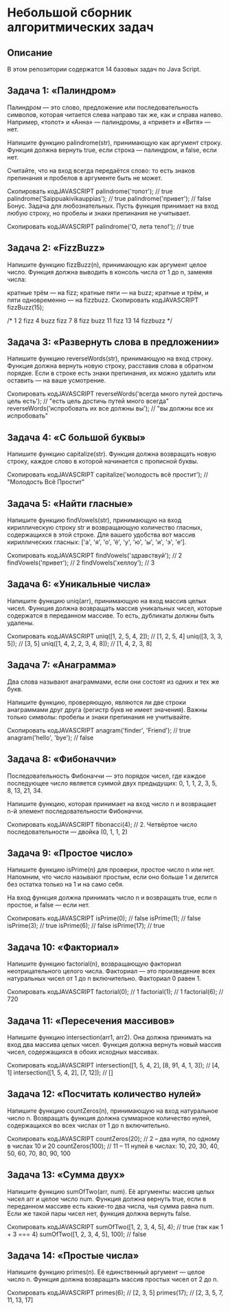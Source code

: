 # Небольшой сборник алгоритмических задач

## Описание
В этом репозитории содержатся 14 базовых задач по Java Script.

## Задача 1: «Палиндром»
Палиндром — это слово, предложение или последовательность символов, которая читается слева направо так же, как и справа налево. Например, «топот» и «Анна» — палиндромы, а «привет» и «Витя» — нет.

Напишите функцию palindrome(str), принимающую как аргумент строку. Функция должна вернуть true, если строка — палиндром, и false, если нет.

Считайте, что на вход всегда передаётся слово: то есть знаков препинания и пробелов в аргументе быть не может.

Скопировать кодJAVASCRIPT
palindrome('топот'); // true
palindrome('Saippuakivikauppias'); // true
palindrome('привет'); // false
Бонус. Задача для любознательных. Пусть функция принимает на вход любую строку, но пробелы и знаки препинания не учитывает.

Скопировать кодJAVASCRIPT
palindrome('О, лета тело!'); // true

## Задача 2: «FizzBuzz»
Напишите функцию fizzBuzz(n), принимающую как аргумент целое число. Функция должна выводить в консоль числа от 1 до n, заменяя числа:

кратные трём — на fizz;
кратные пяти — на buzz;
кратные и трём, и пяти одновременно — на fizzbuzz.
Скопировать кодJAVASCRIPT
fizzBuzz(15);

/*
        1
        2
        fizz
        4
        buzz
        fizz
        7
        8
        fizz
        buzz
        11
        fizz
        13
        14
        fizzbuzz
*/

## Задача 3: «Развернуть слова в предложении»
Напишите функцию reverseWords(str), принимающую на вход строку. Функция должна вернуть новую строку, расставив слова в обратном порядке. Если в строке есть знаки препинания, их можно удалить или оставить — на ваше усмотрение.

Скопировать кодJAVASCRIPT
reverseWords('всегда много путей достичь цель есть'); // "есть цель достичь путей много всегда"
reverseWords('испробовать их все должны вы'); // "вы должны все их испробовать"

## Задача 4: «С большой буквы»
Напишите функцию capitalize(str). Функция должна возвращать новую строку, каждое слово в которой начинается с прописной буквы.

Скопировать кодJAVASCRIPT
capitalize('молодость всё простит'); // "Молодость Всё Простит"

## Задача 5: «Найти гласные»
Напишите функцию findVowels(str), принимающую на вход кириллическую строку str и возвращающую количество гласных, содержащихся в этой строке. Для вашего удобства вот массив кириллических гласных: ['а', 'я', 'о', 'ё', 'у', 'ю', 'ы', 'и', 'э', 'е'].

Скопировать кодJAVASCRIPT
findVowels('здравствуй'); // 2
findVowels('привет'); // 2
findVowels('хеллоу'); // 3

## Задача 6: «Уникальные числа»
Напишите функцию uniq(arr), принимающую на вход массив целых чисел. Функция должна возвращать массив уникальных чисел, которые содержатся в переданном массиве. То есть, дубликаты должны быть удалены.

Скопировать кодJAVASCRIPT
uniq([1, 2, 5, 4, 2]); // [1, 2, 5, 4]
uniq([3, 3, 3, 5]); // [3, 5]
uniq([1, 4, 2, 2, 3, 4, 8]); // [1, 4, 2, 3, 8]

## Задача 7: «Анаграмма»
Два слова называют анаграммами, если они состоят из одних и тех же букв.

Напишите функцию, проверяющую, являются ли две строки анаграммами друг друга (регистр букв не имеет значения). Важны только символы: пробелы и знаки препинания не учитывайте.

Скопировать кодJAVASCRIPT
anagram('finder', 'Friend'); // true
anagram('hello', 'bye'); // false

## Задача 8: «Фибоначчи»
Последовательность Фибоначчи — это порядок чисел, где каждое последующее число является суммой двух предыдущих: 0, 1, 1, 2, 3, 5, 8, 13, 21, 34.

Напишите функцию, которая принимает на вход число n и возвращает n-й элемент последовательности Фибоначчи.

Скопировать кодJAVASCRIPT
fibonacci(4); // 2. Четвёртое число последовательности — двойка (0, 1, 1, 2)

## Задача 9: «Простое число»
Напишите функцию isPrime(n) для проверки, простое число n или нет. Напомним, что число называют простым, если оно больше 1 и делится без остатка только на 1 и на само себя.

На вход функция должна принимать число n и возвращать true, если n простое, и false — если нет.

Скопировать кодJAVASCRIPT
isPrime(0); // false
isPrime(1); // false
isPrime(3); // true
isPrime(6); // false
isPrime(17); // true

## Задача 10: «Факториал»
Напишите функцию factorial(n), возвращающую факториал неотрицательного целого числа. Факториал — это произведение всех натуральных чисел от 1 до n включительно. Факториал 0 равен 1.

Скопировать кодJAVASCRIPT
factorial(0); // 1
factorial(1); // 1
factorial(6); // 720

## Задача 11: «Пересечения массивов»
Напишите функцию intersection(arr1, arr2). Она должна принимать на вход два массива целых чисел. Функция должна вернуть новый массив чисел, содержащихся в обоих исходных массивах.

Скопировать кодJAVASCRIPT
intersection([1, 5, 4, 2], [8, 91, 4, 1, 3]); // [4, 1]
intersection([1, 5, 4, 2], [7, 12]); // []

## Задача 12: «Посчитать количество нулей»
Напишите функцию countZeros(n), принимающую на вход натуральное число n. Возвращать функция должна суммарное количество нулей, содержащихся во всех числах от 1 до n включительно.

Скопировать кодJAVASCRIPT
countZeros(20); // 2 – два нуля, по одному в числах 10 и 20
countZeros(100); // 11 – 11 нулей в числах: 10, 20, 30, 40, 50, 60, 70, 80, 90, 100

## Задача 13: «Сумма двух»
Напишите функцию sumOfTwo(arr, num). Её аргументы: массив целых чисел arr и целое число num. Функция должна вернуть true, если в переданном массиве есть какие-то два числа, чья сумма равна num. Если же такой пары чисел нет, функция должна вернуть false.

Скопировать кодJAVASCRIPT
sumOfTwo([1, 2, 3, 4, 5], 4); // true (так как 1 + 3 === 4)
sumOfTwo([1, 2, 3, 4, 5], 100); // false

## Задача 14: «Простые числа»
Напишите функцию primes(n). Её единственный аргумент — целое число n. Функция должна возвращать массив простых чисел от 2 до n.

Скопировать кодJAVASCRIPT
primes(6); // [2, 3, 5]
primes(17); // [2, 3, 5, 7, 11, 13, 17]